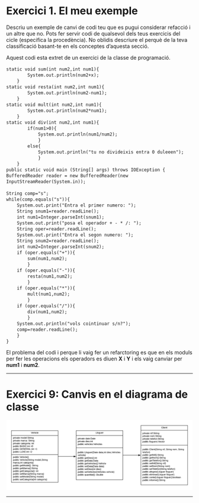 # Exercici 1. El meu exemple

Descriu un exemple de canvi de codi teu que es pugui considerar refacció i un altre que no. Pots fer servir codi de qualsevol dels teus exercicis del cicle (especifica la procedència). No oblidis descriure el perquè de la teva classificació basant-te en els conceptes d’aquesta secció.


Aquest codi esta extret de un exercici de la classe de programació.

    static void sum(int num2,int num1){
            System.out.println(num2+x);
        }
    static void resta(int num2,int num1){
            System.out.println(num2-num1);
        }
    static void mult(int num2,int num1){
            System.out.println(num2*num1);
        }
    static void div(int num2,int num1){
            if(num1>0){
                System.out.println(num1/num2);
                }
            else{
                System.out.println("tu no divideixis entra 0 duleeen");
                }
        }
    public static void main (String[] args) throws IOException {
    BufferedReader reader = new BufferedReader(new InputStreamReader(System.in));

    String comp="s";
    while(comp.equals("s")){
        System.out.print("Entra el primer numero: ");
        String snum1=reader.readLine();
        int num1=Integer.parseInt(snum1);
        System.out.print("posa el operador + - * /: ");
        String oper=reader.readLine();
        System.out.print("Entra el segon numero: ");
        String snum2=reader.readLine();
        int num2=Integer.parseInt(snum2);
        if (oper.equals("+")){
            sum(num1,num2);
            }
        if (oper.equals("-")){
            resta(num1,num2);
            }
        if (oper.equals("*")){
            mult(num1,num2);
            }
        if (oper.equals("/")){
            div(num1,num2);
            }
        System.out.println("vols cointinuar s/n?");
        comp=reader.readLine();
        }
    }

El problema del codi i perque li vaig fer un refarctoring es que en els moduls per fer les operacions els operadors es diuen **X** i **Y** i els vaig canviar per **num1** i **num2**.

***

# Exercici 9: Canvis en el diagrama de classe
![DiagramaUML](media/UMLex9.png)

***









